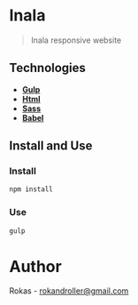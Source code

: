 # Inala

> Inala responsive website

## Technologies

- [**Gulp**](http://gulpjs.com)
- [**Html**](https://developer.mozilla.org/es/docs/HTML/HTML5) 
- [**Sass**](http://sass-lang.com)  
- [**Babel**](https://babeljs.io)

## Install and Use

### Install

```bash
npm install
```

### Use 

```bash
gulp
```

# Author 

Rokas - rokandroller@gmail.com


